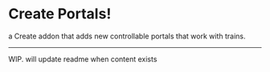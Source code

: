 # Create Portals!
a Create addon that adds new controllable portals that work with trains.
<hr/>

WIP. will update readme when content exists
